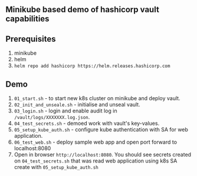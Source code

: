 ## Minikube based demo of hashicorp vault capabilities

## Prerequisites
1. minikube
2. helm
3. `helm repo add hashicorp https://helm.releases.hashicorp.com`

## Demo
1. `01_start.sh` - to start new k8s cluster on minikube and deploy vault.
2. `02_init_and_unseale.sh` - initialise and unseal vault.
3. `03_login.sh` - login and enable audit log in `/vault/logs/XXXXXXX.log.json`.
4. `04_test_secrets.sh` - demoed work with vault's key-values.
5. `05_setup_kube_auth.sh` - configure kube authentication with SA for web application.
6. `06_test_web.sh` - deploy sample web app and open port forward to localhost:8080
7. Open in browser `http://localhost:8080`. You should see secrets created on `04_test_secrets.sh` that was read web application using k8s SA create with `05_setup_kube_auth.sh` 